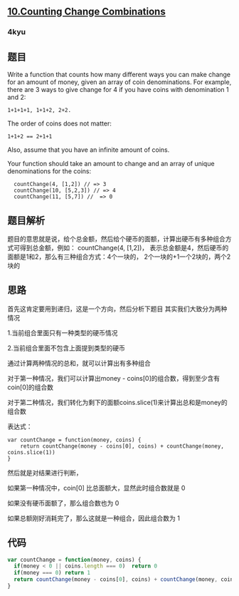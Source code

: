 ## [10.Counting Change Combinations](https://www.codewars.com/kata/541af676b589989aed0009e7)
### 4kyu

## 题目
Write a function that counts how many different ways you can make change for an amount of money, given an array of coin denominations. For example, there are 3 ways to give change for 4 if you have coins with denomination 1 and 2:

```
1+1+1+1, 1+1+2, 2+2.
```
The order of coins does not matter:

```
1+1+2 == 2+1+1
```

Also, assume that you have an infinite amount of coins.

Your function should take an amount to change and an array of unique denominations for the coins:

```
  countChange(4, [1,2]) // => 3
  countChange(10, [5,2,3]) // => 4
  countChange(11, [5,7]) //  => 0
```

## 题目解析
题目的意思就是说，给个总金额，然后给个硬币的面额，计算出硬币有多种组合方式可得到总金额，例如：  countChange(4, [1,2])， 表示总金额是4，然后硬币的面额是1和2，那么有三种组合方式：4个一块的，
2个一块的+1一个2块的，两个2块的

## 思路
首先这肯定要用到递归，这是一个方向，然后分析下题目
其实我们大致分为两种情况

1.当前组合里面只有一种类型的硬币情况

2.当前组合里面不包含上面提到类型的硬币

通过计算两种情况的总和，就可以计算出有多种组合

对于第一种情况，我们可以计算出money - coins[0]的组合数，得到至少含有coin[0]的组合数

对于第二种情况，我们转化为剩下的面额coins.slice(1)来计算出总和是money的组合数


表达式：
```
var countChange = function(money, coins) {
    return countChange(money - coins[0], coins) + countChange(money, coins.slice(1))
}
```

然后就是对结果进行判断，

如果第一种情况中，coin[0] 比总面额大，显然此时组合数就是 0

如果没有硬币面额了，那么组合数也为 0

如果总额刚好消耗完了，那么这就是一种组合，因此组合数为 1


## 代码
```js
var countChange = function(money, coins) {
  if(money < 0 || coins.length === 0)  return 0
  if(money === 0) return 1
  return countChange(money - coins[0], coins) + countChange(money, coins.slice(1))
}
```
